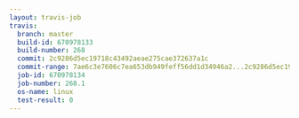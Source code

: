 ```yaml
---
layout: travis-job
travis:
  branch: master
  build-id: 670978133
  build-number: 268
  commit: 2c9286d5ec19718c43492aeae275cae372637a1c
  commit-range: 7ae6c3e7606c7ea653db949feff56dd1d34946a2...2c9286d5ec19718c43492aeae275cae372637a1c
  job-id: 670978134
  job-number: 268.1
  os-name: linux
  test-result: 0
---
```

